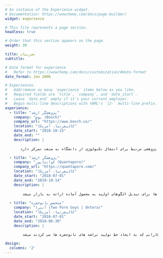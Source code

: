 ```yaml
---
# An instance of the Experience widget.
# Documentation: https://wowchemy.com/docs/page-builder/
widget: experience

# This file represents a page section.
headless: true

# Order that this section appears on the page.
weight: 30

title: تجربیات
subtitle:

# Date format for experience
#   Refer to https://wowchemy.com/docs/customization/#date-format
date_format: Jan 2006

# Experiences.
#   Add/remove as many `experience` items below as you like.
#   Required fields are `title`, `company`, and `date_start`.
#   Leave `date_end` empty if it's your current employer.
#   Begin multi-line descriptions with YAML's `|2-` multi-line prefix.
experience:
  - title: "پژوهشگر ارشد"
    company: "بوش (Bosch)"
    company_url: "https://www.bosch.us/"
    location: "کالیفرنیا، آمریکا"
    date_start: "2016-10-15"
    date_end: ""
    description: |
    
       در سازمان بوش، من در زیر مجموعه تحقیق و توسعه و عضو گروه تحقیقاتی بیوالکترونیک هستم. در این گروه ما به طراحی و ساخت زیست حسگرهای نوین می پردازیم و پروژه های تحقیقاتی را از مرحله ایده اولیه تا اثبات اولیه مفهوم و الگوی نخستین پیش می بریم و سپس آنها را به واحدهای مربوط در هر حوزه برای توسعه محصول و بازاریابی منتقل میکنیم. حوزه تمرکز من در این مجموعه، نانوحسگرهای نوین برای حس تک ملکولها به خصوص برای کاربردهای تشخیص پزشکی است. نقش من در این پروژه شامل وظایف متنوعی از جمله طراحی و ساخت نانوافزارها با استفاده از ابزارهای ساخت ریزافزارها در اتاق تمیز، مشخصه یابی این نانوافزارها با روشهای آنالیز مواد، طراحی و اجرای آزمایشهای حس تک ملکولها و همچنین پردازش سیگنال و تصویر برای تفسیر نتایج این آزمایشها می شود. به عنوان پژوهشگر ارشد، من همچنین به انتشار مقالات علمی و ثبت اختراع بر اساس فعالیت های پژوهشی گروه کمک می کنم. فراتر از وظایف تخصص علمی، من همچنین وظایفی در حیطه تعریف پروژه و مدیریت پروژه به خصوص در همکاری با گروههای پژوهشی دانشگاهی به عنوان مثال در همکاری با دانشگاه استنفورد آمریکا دارم. به علاوه بخشی از وظایف من بر شناخت حوزه تخصصی حسگرها و توسعه پروژه های پژوهشی مرتبط برای انتقال تکنولوژی از دانشگاه به صنعت تمرکز دارد.     

  - title: "پژوهشگر ارشد"
    company: "کوانتاپور (Quantapore)"
    company_url: "https://quantapore.com/"
    location: "کالیفرنیا، آمریکا"
    date_start: "2018-07-01"
    date_end: "2019-10-14"
    description: |   
    
        در کوانتاپور من به واسطه پیشینه تخصصی در حوزه نانوحفره ها به عنوان پژوهشگر ارشد وظایف متنوعی از طراحی و بهینه سازی تکنولوژی نانوحفره ها به ویژی برای کاربرد ردیف یابی دی ان ای داشتم. این وظایف شامل طراحی و ساخت تراشه های نانو حفره، طراحی و اجرای آزمایشهای ردیف یابی و به طور کلی بهینه سازی سیستم ردیف یابی کوانتاپور با استفاده از نانوحفره ها برای تبدیل الگوهای اولیه به محصول آماده ارائه به بازار میشد.
        
  - title: "متخصص نانوحفره"
    company: "آنترا (Two Pore Guys | Ontera)"
    location: "کالیفرنیا، آمریکا"
    date_start: "2016-07-01"
    date_end: "2018-06-30"
    description: |
    
        در این نقش، من با گروه متنوعی از پژوهشگران و مهندسین کار می کردم و وظایف گوناگونی در حوزه طراحی محصول داشتم. من به عنوان هادی پروژه در انتقال نانوحفره ها از ایده آزمایشگاهی به اثبات اولیه کاربرد و سپس توسعه صنعتی برای تولید در حجم بالا به همراه ارزیابی و سنجش کیفیت داشتم. این نقش همچنین شامل مذاکره و همکاری با شرکای صنعتی و پیمان کارانی که به ایجاد خط تولید تراشه های نانوحفره ها می کردند میشد.   

design:
  columns: '2'
---
```

